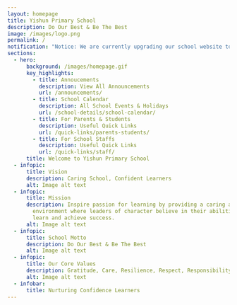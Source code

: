 ```yaml
---
layout: homepage
title: Yishun Primary School
description: Do Our Best & Be The Best
image: /images/logo.png
permalink: /
notification: "Notice: We are currently upgrading our school website to serve you better."
sections:
  - hero:
      background: /images/homepage.gif
      key_highlights:
        - title: Annoucements
          description: View All Announcements
          url: /announcements/
        - title: School Calendar
          description: All School Events & Holidays
          url: /school-details/school-calendar/
        - title: For Parents & Students
          description: Useful Quick Links
          url: /quick-links/parents-students/
        - title: For School Staffs
          description: Useful Quick Links
          url: /quick-links/staff/
      title: Welcome to Yishun Primary School
  - infopic:
      title: Vision
      description: Caring School, Confident Learners
      alt: Image alt text
  - infopic:
      title: Mission
      description: Inspire passion for learning by providing a caring and nurturing
        environment where leaders of character believe in their abilities to
        learn and achieve success.
      alt: Image alt text
  - infopic:
      title: School Motto
      description: Do Our Best & Be The Best
      alt: Image alt text
  - infopic:
      title: Our Core Values
      description: Gratitude, Care, Resilience, Respect, Responsibility & Integrity
      alt: Image alt text
  - infobar:
      title: Nurturing Confidence Learners
---
```

